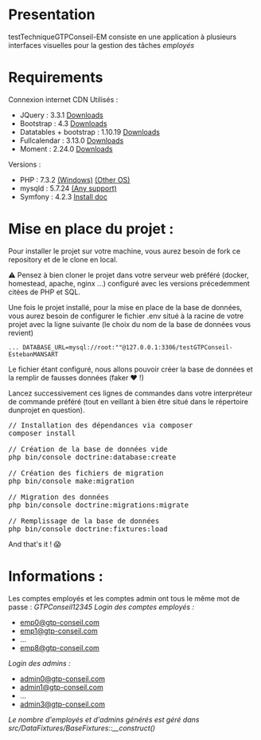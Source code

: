 # Presentation

testTechniqueGTPConseil-EM consiste en une application à plusieurs interfaces visuelles pour la gestion des tâches *employés*

# Requirements

Connexion internet
CDN Utilisés :

- JQuery : 3.3.1 [Downloads](http://jquery.com/download/)
- Bootstrap : 4.3 [Downloads](https://getbootstrap.com/docs/4.3/getting-started/download/)
- Datatables + bootstrap : 1.10.19 [Downloads](https://datatables.net/download/)
- Fullcalendar : 3.13.0 [Downloads](https://fullcalendar.io/download)
- Moment : 2.24.0 [Downloads](http://momentjs.com/)

Versions :

- PHP  : 7.3.2 [(Windows)](https://windows.php.net/download#php-7.3) [(Other OS)](http://php.net/get/php-7.3.2.tar.gz/from/a/mirror)
- mysqld : 5.7.24 [(Any support)](https://dev.mysql.com/downloads/mysql/5.7.html)
- Symfony : 4.2.3 [Install doc](https://symfony.com/doc/current/setup.html)

# Mise en place du projet :

Pour installer le projet sur votre machine, vous aurez besoin de fork ce repository et de le clone en local.

:warning: Pensez à bien cloner le projet dans votre serveur web préféré (docker, homestead, apache, nginx ...) configuré avec les versions précedemment citées de PHP et SQL.

Une fois le projet installé, pour la mise en place de la base de données, vous aurez besoin de configurer le fichier .env situé à la racine de votre projet avec la ligne suivante (le choix du nom de la base de données vous revient)

`
...
DATABASE_URL=mysql://root:""@127.0.0.1:3306/testGTPConseil-EstebanMANSART
`

Le fichier étant configuré, nous allons pouvoir créer la base de données et la remplir de fausses données (faker :heart: !)

Lancez successivement ces lignes de commandes dans votre interpréteur de commande préféré (tout en veillant à bien être situé dans le répertoire dunprojet en question).


<pre>
// Installation des dépendances via composer
composer install

// Création de la base de données vide
php bin/console doctrine:database:create

// Création des fichiers de migration
php bin/console make:migration

// Migration des données
php bin/console doctrine:migrations:migrate

// Remplissage de la base de données
php bin/console doctrine:fixtures:load
</pre>


And that's it ! :scream:


# Informations :

Les comptes employés et les comptes admin ont tous le même mot de passe : _GTPConseil12345_
*Login des comptes employés :*

- emp0@gtp-conseil.com
- emp1@gtp-conseil.com
- ...
- emp8@gtp-conseil.com

*Login des admins :*

- admin0@gtp-conseil.com
- admin1@gtp-conseil.com
- ...
- admin3@gtp-conseil.com

_Le nombre d'employés et d'admins générés est géré dans src/DataFixtures/BaseFixtures::\_\_construct()_
